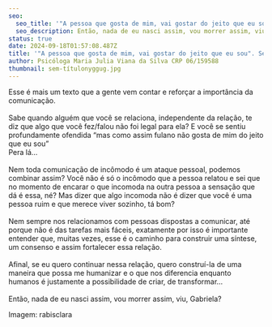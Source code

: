 ```yaml
---
seo:
  seo_title: '"A pessoa que gosta de mim, vai gostar do jeito que eu sou". Será mesmo?'
  seo_description: Então, nada de eu nasci assim, vou morrer assim, viu, Gabriela?
status: true
date: 2024-09-18T01:57:08.487Z
title: '"A pessoa que gosta de mim, vai gostar do jeito que eu sou". Será mesmo?'
author: Psicóloga Maria Julia Viana da Silva CRP 06/159588
thumbnail: sem-títulonyggug.jpg
---
```

<!--StartFragment-->

Esse é mais um texto que a gente vem contar e reforçar a importância da comunicação.\
\
Sabe quando alguém que você se relaciona, independente da relação, te diz que algo que você fez/falou não foi legal para ela? E você se sentiu profundamente ofendida “mas como assim fulano não gosta de mim do jeito que eu sou”\
Pera lá…\
\
Nem toda comunicação de incômodo é um ataque pessoal, podemos combinar assim? Você não é só o incômodo que a pessoa relatou e sei que no momento de encarar o que incomoda na outra pessoa a sensação que dá é essa, né? Mas dizer que algo incomoda não é dizer que você é uma pessoa ruim e que merece viver sozinho, tá bom?\
\
Nem sempre nos relacionamos com pessoas dispostas a comunicar, até porque não é das tarefas mais fáceis, exatamente por isso é importante entender que, muitas vezes, esse é o caminho para construir uma síntese, um consenso e assim fortalecer essa relação.\
\
Afinal, se eu quero continuar nessa relação, quero construí-la de uma maneira que possa me humanizar e o que nos diferencia enquanto humanos é justamente a possibilidade de criar, de transformar…\
\
Então, nada de eu nasci assim, vou morrer assim, viu, Gabriela?

<!--StartFragment-->

Imagem: rabisclara

<!--EndFragment-->

<!--EndFragment-->